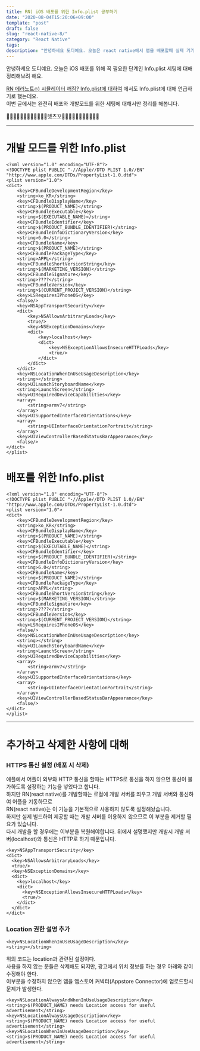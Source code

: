 ```yaml
---
title: RN) iOS 배포를 위한 Info.plist 공부하기
date: "2020-08-04T15:20:06+09:00"
template: "post"
draft: false
slug: "react-native-8/"
category: "React Native"
tags:
description: "안녕하세요 도디예요. 오늘은 react native에서 앱을 배포할때 실제 기기에서 가로모드에도 세로로 앱이..."
---
```


안녕하세요 도디예요. 
오늘은 iOS 배포를 위해 꼭 필요한 단계인 Info.plist 세팅에 대해 정리해보려 해요.   

[RN 에러노트🔥) 시뮬레이터 깨짐? Info.plist에 대하여](/posts/error-note-5/) 에서도 Info.plist에 대해 언급하기로 했는데요.   
이번 글에서는 완전히 배포와 개발모드를 위한 세팅에 대해서만 정리를 해봅니다.   

🏃‍♂️🏃‍♂️🏃‍♂🏃‍♂️🏃‍♂️🏃‍♂️렛츠꼬🏃‍♂️🏃‍♂️🏃‍♂️🏃‍♂️🏃‍🏃‍♂️   

---
# 개발 모드를 위한 Info.plist

```
<?xml version="1.0" encoding="UTF-8"?>
<!DOCTYPE plist PUBLIC "-//Apple//DTD PLIST 1.0//EN" "http://www.apple.com/DTDs/PropertyList-1.0.dtd">
<plist version="1.0">
<dict>
	<key>CFBundleDevelopmentRegion</key>
	<string>ko_KR</string>
	<key>CFBundleDisplayName</key>
	<string>$(PRODUCT_NAME)</string>
	<key>CFBundleExecutable</key>
	<string>$(EXECUTABLE_NAME)</string>
	<key>CFBundleIdentifier</key>
	<string>$(PRODUCT_BUNDLE_IDENTIFIER)</string>
	<key>CFBundleInfoDictionaryVersion</key>
	<string>6.0</string>
	<key>CFBundleName</key>
	<string>$(PRODUCT_NAME)</string>
	<key>CFBundlePackageType</key>
	<string>APPL</string>
	<key>CFBundleShortVersionString</key>
	<string>$(MARKETING_VERSION)</string>
	<key>CFBundleSignature</key>
	<string>????</string>
	<key>CFBundleVersion</key>
	<string>$(CURRENT_PROJECT_VERSION)</string>
	<key>LSRequiresIPhoneOS</key>
	<false/>
	<key>NSAppTransportSecurity</key>
	<dict>
		<key>NSAllowsArbitraryLoads</key>
		<true/>
		<key>NSExceptionDomains</key>
		<dict>
			<key>localhost</key>
			<dict>
				<key>NSExceptionAllowsInsecureHTTPLoads</key>
				<true/>
			</dict>
		</dict>
	</dict>
	<key>NSLocationWhenInUseUsageDescription</key>
	<string></string>
	<key>UILaunchStoryboardName</key>
	<string>LaunchScreen</string>
	<key>UIRequiredDeviceCapabilities</key>
	<array>
		<string>armv7</string>
	</array>
	<key>UISupportedInterfaceOrientations</key>
	<array>
		<string>UIInterfaceOrientationPortrait</string>
	</array>
	<key>UIViewControllerBasedStatusBarAppearance</key>
	<false/>
</dict>
</plist>

```

# 배포를 위한 Info.plist

```
<?xml version="1.0" encoding="UTF-8"?>
<!DOCTYPE plist PUBLIC "-//Apple//DTD PLIST 1.0//EN" "http://www.apple.com/DTDs/PropertyList-1.0.dtd">
<plist version="1.0">
<dict>
	<key>CFBundleDevelopmentRegion</key>
	<string>ko_KR</string>
	<key>CFBundleDisplayName</key>
	<string>$(PRODUCT_NAME)</string>
	<key>CFBundleExecutable</key>
	<string>$(EXECUTABLE_NAME)</string>
	<key>CFBundleIdentifier</key>
	<string>$(PRODUCT_BUNDLE_IDENTIFIER)</string>
	<key>CFBundleInfoDictionaryVersion</key>
	<string>6.0</string>
	<key>CFBundleName</key>
	<string>$(PRODUCT_NAME)</string>
	<key>CFBundlePackageType</key>
	<string>APPL</string>
	<key>CFBundleShortVersionString</key>
	<string>$(MARKETING_VERSION)</string>
	<key>CFBundleSignature</key>
	<string>????</string>
	<key>CFBundleVersion</key>
	<string>$(CURRENT_PROJECT_VERSION)</string>
	<key>LSRequiresIPhoneOS</key>
	<false/>
	<key>NSLocationWhenInUseUsageDescription</key>
	<string></string>
	<key>UILaunchStoryboardName</key>
	<string>LaunchScreen</string>
	<key>UIRequiredDeviceCapabilities</key>
	<array>
		<string>armv7</string>
	</array>
	<key>UISupportedInterfaceOrientations</key>
	<array>
		<string>UIInterfaceOrientationPortrait</string>
	</array>
	<key>UIViewControllerBasedStatusBarAppearance</key>
	<false/>
</dict>
</plist>

```

---

# 추가하고 삭제한 사항에 대해

### HTTPS 통신 설정 (배포 시 삭제)
애플에서 어플이 외부와 HTTP 통신을 할때는 HTTPS로 통신을 하지 않으면 통신이 불가하도록 설정하는 기능을 넣었다고 합니다.   
하지만 RN(react native)를 개발할때는 로컬에 개발 서버를 띄우고 개발 서버와 통신하여 어플을 기동하므로   
RN(react native)는 이 기능을 기본적으로 사용하지 않도록 설정해놨습니다.   
하지만 실제 빌드하여 제공할 때는 개발 서버를 이용하지 않으므로 이 부분을 제거할 필요가 있습니다.   
다시 개발을 할 경우에는 이부분을 복원해야합니다. 위에서 설명했지만 개발시 개발 서버(localhost)와 통신은 HTTP로 하기 때문입니다.   

```
<key>NSAppTransportSecurity</key>
<dict>
  <key>NSAllowsArbitraryLoads</key>
  <true/>
  <key>NSExceptionDomains</key>
  <dict>
    <key>localhost</key>
    <dict>
      <key>NSExceptionAllowsInsecureHTTPLoads</key>
      <true/>
    </dict>
  </dict>
</dict>
```


### Location 권한 설명 추가

```
<key>NSLocationWhenInUseUsageDescription</key>
<string></string>
```
위의 코드는 location과 관련된 설정이다.    
사용을 하지 않는 분들은 삭제해도 되지만, 광고에서 위치 정보를 하는 경우 아래와 같이 수정해야 한다.   
이부분을 수정하지 않으면 앱을 앱스토어 커넥터(Appstore Connector)에 업로드할시 문제가 발생한다.    

```
<key>NSLocationAlwaysAndWhenInUseUsageDescription</key>
<string>$(PRODUCT_NAME) needs Location access for useful advertisement</string>
<key>NSLocationAlwaysUsageDescription</key>
<string>$(PRODUCT_NAME) needs Location access for useful advertisement</string>
<key>NSLocationWhenInUseUsageDescription</key>
<string>$(PRODUCT_NAME) needs Location access for useful advertisement</string>
```
